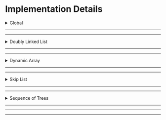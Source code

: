 # Implementation Details

<details>
<summary>Global</summary>

### Global Implementation

Global types and functions were used to make certain conventions consistent across all the list types.

#### Type: `LENGTH` (`size_t`)
This type is used for values that represent the length of something, whether it be the size of the list, an index, or a counter based on the size/index.

#### Type: `DATA` (`int64_t`)
This type is used for values that represent the data that the list holds.

#### Function: `TEST_elements(list) -> n, seq`
This is used by the Unit Tester to check for correctness against the true raw sequence of `DATA` values of the list (unaffected by reversal flags), WITHOUT using `get` or any other operation.\
For this reason, the implementer must absolutely make sure that it works correctly for any `n` and `seq`, so that there is no confusion on if it's the executed operation that failed, or if it's `TEST_elements` that's the culprit.

#### Function: `TEST_internal(list) -> bool`
This is used by the Unit Tester to check if any internal testing was successful. The implementer of the list can put any test within this function, as long as it returns either `true` or `false` to determine if the test was successful or not.\
For example, the Sequence of Trees implementation tests for the required sequence of k's for each tree to be a concatenation of strictly increasing, and then strictly decreasing types. It will return `false` if it fails to satisfy this test at any point.

#### Function: `TEST_reversed(list) -> bool`
This is used by the Unit Tester to check if the list is reversed. The implementer must return their reversal flag in this function. Since all lists aim for $$O(1)$$ time complexity for `reverse`, this can apply to all lists.

</details>

<hr>
<hr>

<details>
<summary>Doubly Linked List</summary>

## Doubly Linked List

### Summary
`Doubly Linked List` is one of the most common data structures that offers advantages over the others. It is an extension to `Singly-linked List` but instead of being a one-way traversal, doubly-linked List provides a two-way connection from front to back and vice-versa.

<hr>

<details>
<summary>Structs</summary>

#### Struct: `List`
A **doubly-linked list** being an extension of the singly-linked list inherits the same pointer referencing to `head` but with additional `tail` which is the leftmost `ListNode` and rightmost `ListNode` respectively.
The struct also have a field `size` that stores the size `n` of the list.
Lastly, the struct also have a (`boolean`) field `reversed` that flags whether the `reverse` function is called.
This property allows the implementation to have an $O(1)$ worst-case time complexity for its `reverse` operation.

#### Struct: `ListNode`
This represents the doubly-linked list node for the `List`.
It has `left` pointer that references to the previous `ListNode` and `right` pointer which references to the next adjacent `ListNode`.
Moreover, each `ListNode` has its corresponding `DATA` field `val` that stores the value of the said node.

<hr>
</details>

<details>
<summary>Initializer</summary>

### Operation: `MAKE`

#### Helper: `initList()`
It allocates memory for the `List: l` using `malloc()`.
It initially points `head` and `tail` pointers  to `NULL`. Moreover, it sets `reversed` and `size` to `bool: false` and `LENGTH: 0`  respectively.\
Lastly it returns the initialized `List: l` to the caller.

#### Main: `*make(n, seq) -> list`
This is the main operation of `Make`. It aims to create a working doubly-linked list out of a passed `sequence` with size `n`. 
Returns `List` once passed with arguments and called.

<hr>
</details>

<details>
<summary>Flags/List Info</summary>

### Operation: `reverse(l)`
Reversing a `list` with `n` elements will take time complexity of $O(n)$. Hence, the group found an elegant way of achieving the `reverse` operation at $O(1)$.\
Instead this function will **toggle** the (`boolean`) field in `List` called `reversed`.
It simply flips the `reversed` flag for the other operations to appropriately use, resulting in $O(1)$ worst case time complexity for this operation.

### Operation: `size(l) -> LENGTH`
It simply returns a `LENGTH` which is the current `size: n` of the `list`.

### Operation: `empty(l) -> bool`
It simply returns `bool` that checks whether the `list` has no elements or has `size == 0`.

<hr>
</details>

<details>
<summary>Getters/Setters</summary>

### Operation: `get(l, i) -> DATA`
This operation traverses the `List` from left to right until the target index `i` is found, returning the `DATA` of the `ListNode` found. If reversed it will the `head` will be the right and `tail` will be the left, hence right to left traversal.

### Operation: `set(l, i, v)`
Similar traversal with the `get(l, i)` operation but instead of returning a `DATA`, it will change the current `value` of the `ListNode` found in the index `i` with `v`. If reversed it will the `head` will be the right and `tail` will be the left, hence right to left traversal.

### Operation: `peek_left(l) -> DATA`
This simply returns the leftmost `DATA` of the `ListNode`. If reversed it will return the rightmost `DATA` of the `ListNode` instead.

### Operation: `peek_right(l) -> DATA`
This simply returns the rightmost `DATA` of the `ListNode`. If reversed it will return the leftmost `DATA` of the `ListNode` instead.

<hr>
</details>

<details>
<summary>Insertions/Deletions</summary>

### Operation: `pop_left(l) -> bool`
This operation **deletes** the leftmost `ListNode` of the `List` by disconnecting the `ListNode` at index `i = 0` and reconnecting the **next node** left pointer to NULL. It will also update the `head` of the `List` hence making **next node** be the new leftmost `ListNode`. If reversed it will make use of **prev node** instead and update the `tail` of the `List`.

### Operation: `pop_right(l) -> bool`
This operation **deletes** the rightmost `ListNode` of the `List` by disconnecting the `ListNode` at index `i = 0` and reconnecting the **prev node** right pointer to NULL. It will also update the `tail` of the `List` hence making **prev node** be the new leftmost `ListNode`. If reversed it will make use of **prev node** instead and update the `tail` of the `List`.

### Operation: `push_left(l, v)`
This operation **insert** a new `ListNode` to the `List` by updating the left pointer of the leftmost node to the **new node** and updating it as the new `head` of the list. If reversed, it will update the right pointer of the righmost node and change its new `tail` to the **new node**.

### Operation: `push_right(l, v)`
This operation **insert** a new `ListNode` to the `List` by updating the right pointer of the rightmost node to the **new node** and updating it as the new `tail` of the list. If reversed, it will update the left pointer of the leftmost node and change its new `head` to the **new node**.

> [!NOTE]
> `node *store = !(l->reversed) ? curr->right : curr->left; `\
> `curr->right` pertains to **next node**\
> `curr->left` pertains to **prev node**

<hr>
</details>


<hr>
</details>

<hr>
<hr>

<details>
<summary>Dynamic Array</summary>

## Dynamic Array

### Summary
The implemented `Dynamic Array` is a variation of the array data structure. Unlike a standard array, which has a fixed size and lacks flexibility, the Dynamic Array can automatically resize itself, providing flexibility optimizing both efficiency and memory usage. This was successfully implemented using a circular indexing system to allow for quicker insertion and remove operations.
<hr>

<details>
<summary>Structs</summary>

#### Struct: `dynamic_array`

The first field is essential for implementing a working array data structure,

`DATA *array` : This field stores elements of the given sequence into an array

The following fields are used to store the first and last elements' indexes of the array. This is important because the array implements a circular indexing system.

`LENGTH start` : This field saves the index of the first element

`LENGTH last` : This field saves the index of the last element

The following fields are used to store anything size-related informations. This is important because the size of the array is not equal to the amount of elements stored inside it.

`LENGTH elements` : This field saves the current amount of elements stored in the array

`LENGTH size` : This field saves the current size of the array

Lastly, the following field was implemented to complete the reverse operation in constant time, $O(1)$.

`bool reverse` : This field tells us whether or not the current list is reversed.

<hr>
</details>

<details>
<summary>Initializer</summary>

### Operation: `MAKE`

#### Main: `*make(n, seq) -> dynamic_array`
This is the main operation of `make`. It creates a dynamic array and returns the said array.

It initalizes all fields of the data structure by creating `array` of size $2\mathscr{l}$, where $l$ is the size of the given sequence. It stores $2l$ and $l$ into `elements` and `size` respectively. Moreover, it saves the indexes of the first and last element as `start = 0` and `last = l - 1`. Lastly, since the given sequence is not reversed, it sets the boolean, `reverse = false`, and copies the elements of the given sequence into `array` in the exact same order starting with index $0$.

<hr>
</details>

<details>
<summary>Flags/List Info</summary>

### Operation: `reverse(l)`
Reversing the `array` with `n` elements will take time complexity of $O(n)$. Hence, the group found an elegant way of achieving the `reverse` operation at $O(1)$.

Instead this function will **toggle** the (`boolean`) field in `array` called `reversed`.
It simply flips the `reversed` flag for the other operations to appropriately use, resulting in $O(1)$ worst case time complexity for this operation.

### Operation: `size(l) -> LENGTH`
It simply returns a `LENGTH` which is the current `l->elements` of the `list`.

### Operation: `empty(l) -> bool`
It simply returns `bool` that checks whether the `array` has no elements or has `l->elements == 0`.

<hr>
</details>

<details>
<summary>Getters/Setters</summary>

### Operation: `get(l, i) -> DATA`
This operation returns the `i`-th element of the array at constant time, $O(1)$. This is the normal time complexity of `get` in a standard array. However, since the group used a circular indexing system, it uses a formula to calculate the `new_i` with respect to the current `l->start` and `l->last` of the array. Moreover, if `l->reverse == true`, it would also find `reverse_index`. This allows the operation `reverse` to run in constant time, $O(1)$.

### Operation: `set(l, i, v)`
Similar to `get`, instead of just returning the element of the given index `i`, it would set a new value `v` to index `i`. That is shown by `l->array[new_i] = v` or `l->array[reverse_index]` if `l->reverse == true`.

### Operation: `peek_left(l) -> DATA`
This simply returns the leftmost element of the `dynamic_array`. If `l->reverse == true`, it will return the rightmost element of the `dynamic_array` instead. The operation utilizes `l->start` and `l->last` to return the leftmost and the rightmost element respectively.

### Operation: `peek_right(l) -> DATA`
This simply returns the rightmost element of the `dynamic_array`. If `l->reverse == true`, it will return the leftmost element of the `dynamic_array` instead. The operation utilizes `l->start` and `l->last` to return the leftmost and the rightmost element respectively.

<hr>
</details>

<details>
<summary>Insertions/Deletions</summary>

### Helper: `_expandArray(l) -> dynamic_array`

This operation doubles the current capacity of the `dynamic_array` if the current array is full. This is achieved by copying `l->array` into a temporary array `temp`. This resets the current indexing system of the array into a zero based indexing system.

After, the current `l->array` is deleted and then recreated, now with double the size using `malloc`. `l->start` and `l->last` are then reset using the current indexing system. `l->size` is also doubled. Lastly, `temp` is then copied into the new `l->array`.

### Helper: `_decreaseArray(l) -> dynamic_array`

This operation halves the current capacity of the `dynamic_array` if the current array is a quarter of `l->size`. This is achieved by copying `l->array` into a temporary array `temp`. This resets the current indexing system of the array into a zero based indexing system.

After, the current `l->array` is deleted and then recreated, now with half the size using `malloc`. `l->start` and `l->last` are then reset using the current indexing system. `l->size` is also halved. Lastly, `temp` is then copied into the new `l->array`.

Lastly, if the size of `l->size` reaches 0, it creates an empty array with `l->size = 1` with all the fields of the `dynamic_array` set to default.

### Operation: `pop_left(l) -> bool`
This operation, instead of deleting, just moves `l->start` to the next index which should be the second element of the list. By doing so, `l->start` is incremented by 1 and `l->elements` is decremented by 1.

Note that if the array is too sparsed, it will run the operation `_decreaseArray(l)`. Moreover, if `l->reversed == true`, it will run the `pop_right(l)` operation instead. 

### Operation: `pop_right(l) -> bool`
This operation, instead of deleting, just moves `l->last` to the index before it which should be the second to the last element of the list. By doing so, `l->last` and `l->elements` are decremented by 1.

Note that if the array is *too sparsed*, it will run the operation `_decreaseArray(l)`. Moreover, if `l->reversed == true`, it will run the `pop_left(l)` operation instead. 

### Operation: `push_left(l, v)`
This operation **inserts** a new value `v` to the left side of the list now becoming the first element of the list. Because the array uses a circular indexing system, we are able to `push` an element to the left of an `array` at $O(1)$ by wrapping around the array when `l->start == 0`.

As a result, if `l->start == 0` and the array is not yet *too full*, `l->start = l->size - 1`, wrapping around the index of into the other side of the array and then pushing the new value `v`. However, if `l->start != 0`, the index will just decrement by 1.

Note that if the array is *too full*, it will run the operation `_expandArray(l)`. Moreover, if `l->reversed == true`, it will run the `push_right(l, v)` operation instead.

### Operation: `push_right(l, v)`
This operation **inserts** a new value `v` to the right side of the list now becoming the last element of the list. Because the array uses a circular indexing system, we are able to `push` an element to the right of an `array` at $O(1)$ by wrapping around the array when `l->last == l->size - 1`.

As a result, if `l->last == d->size - 1` and the array is not yet *too sparsed*, `l->last = l->size - 1`, wrapping around the index of into the other side of the array and then pushing the new value `v`. However, if `l->last != d->size - 1`, the index will just increment by 1.

Note that if the array is *too full*, it will run the operation `_expandArray(l)`. Moreover, if `l->reversed == true`, it will run the `push_left(l, v)` operation instead.

<hr>
</details>


<hr>
</details>


<hr>
<hr>

<details>
<summary>Skip List</summary>

### Summary

`Skip List` is a unique data structure that is a combination of a `List` and a `Linked-list`. With this, it benefits from the advantages of the both data structures. Namely, the `update` operation of a `Linked-List` with time complexity of $O(1)$ and a search operation of a `List` with $O(logn)$ . Its bottommost level or commonly known as **Level 0** is the `Normal Lane`. `Normal Lane` is simply a `Doubly-linked list` that has **all** of the elements in list of `size: n` while the levels above it is the `Express Lane` that contains **only the subset** of elements below it.\
`Express Lanes` offers faster travesal given that it skip nodes per level. Its level promotion is dependent on the probability `p` which in our case is `1/2`, flipping **heads** _promotes_ the current node's level, and flipping **tails** just _maintains_ its current level, hence its maxHeight. 

<hr>

<details>
<summary>Structs</summary>

#### Struct: `SkipList`
Represents the main overarching list for this ADT.
The **Level 0** of the `SkipList` is just a `Linked-list` where in our use-case is a `Doubly-linked list`. In addition, it contains all elements in the `SkipList` while the succeeding levels above it is the subset of the elements found in **Level 0** varying dependent on the probability `p`.

#### Struct: `SkipNode`
Represents the connected elements in the `SkipList`.
Each `SkipNode` has `left` pointer that references to the previous **existing node**, if there is no node in the left side then it will be connected to the `headSentinel` instead.
Its `right` pointer points to the `next` **existing node**, if no node then it will be connected to the `tailSentinel` instead.
It also has `below` pointer that points to the **existing node** beneath it otherwise, it connects to NULL.
Moreover, since the sentinels, `headSentinel` and `tailSentinel` are also `SkipNodes` there is an additional (`boolean`) field `isSentinel` that is set to `false` if it is not pertaining to the sentinels and `true` otherwise.
Lastly, each `SkipNode` have `DATA` field that stores the value of the node, and (`LENGTH`) field `width` that acts as the offset from left to right.

#### Struct: `Levellist`
Represents a list that stores each `levels` present in the `SkipList`.\
To keep track of the **`HEADER`** (where the `SkipList` starts), it has two _(2)_ pointers that points to the `top` and `bottom`.\
`top` level pertains to the topmost level and `bottom` level always pertains to the **Level 0**.

#### Struct: `Level`
It has two _(2)_ pointers `up` and `down` that helps navigates the _succeeding_ and _preceeding_ levels in vertical direction.\
Each levels have `SkipNode` fields `headSentinel` and `tailSentinel` representing the leftmost sentinel and rightmost sentinel respectively.\
It also has field `cachedRightWidth` that stores the width of the right elements given that the _`Indexable Skip-list`_ reads offset of each nodes from left to right.

#### Struct: `LevelRecordsList`
It stores the `head` and `tail` of a `LevelRecord`.

#### Struct: `LevelRecord`
It is a doubly-linked list that keeps track of the level heights of each `SkipNode`.\
It has field `Level` named `topLevel` that stores the highest level achieved by a `SkipNode`. 

<hr>
</details>

<details>
<summary>Initializer</summary>

### Operation: `MAKE`
#### Helper: `_capHeight(n) -> LENGTH`
The group decides to dynamically resize the `maxHeight` of the SkipList based on the `size: n`. `_capHeight` will always be called whenever you _insert_ or _delete_ a `SkipNode` from the `SkipList`. To make sure that it satisfies the $$O(\log_2(n))$$, the function will return `(LENGTH)ceil(log2(n))` it has `LENGTH` typecast in order to prevent it from being a `non-integer`. 

> [!NOTE]  
> Recall that the height of a skip list is $$O(\log_2(n))$$.

#### Helper: `_makeNode(v) -> SkipNode`
It initializes the newly created `SkipNode`.\
It allocates memory for the **newNode** and initially points its `right`, `left`, and `below` pointers to **_NULL_**.\
Make also sets the (`boolean`) `isSentinel` default to **false**, while `width` to **0** and `val` to the passed argument `v`.

#### Helper: `_makeLevel() -> Level`
It initializes a new `Level` once called.\
It allocates memory for the **newLevel** and initially points its `up` and `down` pointers to **_NULL_**.\
This also creates new sentinels for the specific level hence, allocating memory to `headSentinel` and `tailSentinel` while initializing its respective pointers.

#### Helper: `_initSkipList() -> SkipList`
This initializes the `SkipList` proper.\
It allocates memory for the fields `LevelList` and `LevelRecordsList` while also setting its pointers to **_NULL_**.\
It initially sets the values of `leftmost`, `rightmost`, `currHeight`, and `size` to the `LENGTH: 0`. 

#### Main: `make(n, seq) -> SkipList`
This main operation aims to create a `SkipList` from a `sequence` with `size: n`.\
In order to make the `rand()` work in probability for every run, it first calls `srand(time(NULL))` controlling the choice of seed.\
It iterates over the sequence and makes use of the function `push_right()` to insert the `SkipNodes` to the `SkipList`.

<hr>
</details>

<details>
<summary>Flags/List Info</summary>

### Operation: `reverse(l)`
Reversing a `list` with `n` elements will take time complexity of $O(n)$. Hence, the group found an elegant way of achieving the `reverse`.\
Instead this function will **toggle** the (`boolean`) field in `SkipList` called `reversed`.\
It simply flips the `reversed` flag for the other operations to appropriately use, resulting in $O(1)$ worst case time complexity for this operation.

### Operation: `size(l) -> LENGTH`
It simply returns a `LENGTH` which is the current `size: n` of the `SkipList`.

### Operation: `empty(l) -> bool`
It simply returns `bool` that checks whether the `SkipList` has no elements or has `size == 0`.

<hr>
</details>

<details>
<summary>Getters/Setters</summary>

### Operation: `GET/SET/PEEK_*`

#### Helper: `_getNode(l, target, fromSet, v) -> SkipNode`
This helper aims to search for the specific `SkipNode` at target index `i`.\
It has two _(2)_ loop iteration:

1. **Sentinel Phase**
- This is the first while loop, it traverses the `SkipList` from `**HEADER**` until it gets out and lands on a non-sentinel `SkipNode`.

2. **Main Traversal Phase**
- This is the second while loop, once it gets out of the sentinel node, it will start traversing to the `SkipNodes` until the target `i` is found.

> [WHY?]  
> Q: _"Why do we need the `Sentinel Phase`?"_\
> A: In `Indexable SkipList` we only count the widths of the non-sentinel SkipNodes. Recall that sentinel nodes doesn't represent any meaningful data (can be `INT_MAX`, `INT_MIN`, `-1`, `+-inf`, etc.) and only acts as the "boundary" of a program.

#### Main: `get(l, i) -> DATA`
If $0 \leq i < n$ is not satisfied, then it simply returns $0$.\
It utilizes the `_getNode`, once the `SkipNode` at target `i` is found it would read the `DATA` from it and returns the `val`.

#### Main: `set(l, i, v)`
If $0 \leq i < n$ is not satisfied, then it simply returns $0$.\
It utilizes the `_getNode`, once the `SkipNode` at target `i` is found it would replace the `val` of `SkipNode` with `DATA: v`.

#### Main: `peek_left(l) -> DATA`
This simply returns the leftmost `DATA` of the `SkipNode`. If `reversed` is toggled **ON** it would return the rightmost `DATA` instead.

#### Main: `peek_right(l) -> DATA`
This simply returns the rightmost `DATA` of the `SkipNode`. If `reversed` is toggled **ON** it would return the leftmost `DATA` instead.

<hr>
</details>

<details>
<summary>Insertions/Deletions</summary>

### Operation: `PUSH_*`, `POP_*`

#### Helpers: `_flipCoin() -> bool`
This simulates the flipping of the coin given that it has a probability of `p = frac{1}{2}`. It utilizes `rand()` function, the rand function will get random integer value from the max threshold `RAND_MAX = 2147483647`. the comparison is based off the following:

1. **Heads**
- If `rand() > RAND_MAX / 2` it will return `true`. 
2. **Tails**
- If `rand() <= RAND_MAX / 2` it will return `false`. 

#### Helpers: `_promoteLevel(l, fromRight) -> Level`
Useful helper function that is called whenever inserting a `SkipNode` to a `SkipList`. 

It has a while loop that iterates as long as it satisfies the condition: `l->currHeight < l->maxHeight && _flipCoin() == true` since, the skipList aims to make a new Level above the current level whenever the flipping of coin lands `heads` otherwise it will just maintain its current level.\
Inside the iteration, it checks first if the current level of the `SkipNode` is the topmost, since you can only `_makeLevel` whenever your `SkipNode` is at the top. It cannot add between levels. 

Moreover, it has a (`boolean`) parameter **fromRight** that is passed as **true** if it was called by the `push_right` and **false** if the argument was from `push_left`. If it's **fromRight** then the promotion of newNode will happen on the inserted node at the right. If it's **!(fromRight)** then the promotion will happen on the leftmost while also updating its `cachedRightWidth`. 

#### Helpers: `_demoteLevel(l, currLevel, fromRight)`
Unlike the` _promoteLevel` it will do the reverse of promoting the level hence, by pruning the level instead.

Once called it starts from **`HEADER`** and traverse from up to down. It has a condition to check whether the current level is empty or not. If it is empty it will change the pointer of the current level and the next level before freeing the current topmost level, to ensure safety of updating the status of `SkipList`.

#### Helpers: `_push_left_base(l, v)`
This is the "true" `push_left` operation, unaffected by the `reversed` flag.\
Before inserting the newNode, it undergoes a series of check to update the variables relating to the `size` and `width` of the `SkipList`
It updates the maxHeight by calling `_capHeight` given that inserting an element increases the `size: n`.

Before inserting, we must update the `width` of the leftmost node from **level 0** to the topmost. 

It will restart to **level 0**, and allocate memory for the newNode. Recall that at **level 0** it contains all of the elements hence when inserting you always add first at the **level 0** and then progress up. After inserting newNode to the **level 0** it calls `_promoteLevel` to check whether the newly added node is applicable to increase level or not. After that it will also update the `LevelRecord` to track the height attained by the newNode. 

#### Helpers: `_push_right_base(l, v)`
A mirror of `_push_right_base`.\
This is the "true" `push_right` operation, unaffected by the `reversed` flag.\
Before inserting the newNode, it undergoes a series of checks to update the variables relating to the `size` and `width` of the `SkipList`\
It updates the maxHeight by calling `_capHeight` given that inserting an element increases the `size: n`.

Before inserting, we must update the `cachedRightWidth` since we are pushing to the right of `SkipList`.

It will restart to **level 0**, and allocate memory for the newNode. Recall that at **level 0** it contains all of the elements hence when inserting you always add first at the **level 0** and then progress up. After inserting newNode to the **level 0** it calls `_promoteLevel` to check whether the newly added node is applicable to increase level or not. After that it will also update the `LevelRecord` to track the height attained by the newNode. 


#### Helpers: `_pop_left_base(l) -> bool`
This is the "true" `pop_left` operation, unaffected by the `reversed` flag.\
if the `size == 0` or `SkipList` is `empty` then it would immediately return `false` since we cannot pop an empty list. 

Before removing a `SkipNode` from the `SkipList`, the operation checks first and updates necessary variables including `size`. Since, removing an element decreases the size of the list it also calls the `_capHeight` function to dynamically resize. 

After all the necessary updates, we will now call `_demoteLevel` to check whether we can prune the level or not.

Finally, we update the `width` for the leftmost node and return `true` if we successfully popped an element.


#### Helpers: `_pop_right_base(l) -> bool`
A mirror of `_pop_right_base`.\
This is the "true" `pop_right` operation, unaffected by the `reversed` flag.\
if the `size == 0` or `SkipList` is `empty` then it would immediately return `false` since we cannot pop an empty list. 

Before removing a `SkipNode` from the `SkipList`, the operation checks first and updates necessary variables including `size`.\
Since, removing an element decreases the size of the list it also calls the `_capHeight` function to dynamically resize. 

After all the necessary updates, we will now call `_demoteLevel` to check whether we can prune the level or not.

Finally, we update the `cachedRightWidth` for the rightmost node and return `true` if we successfully popped an element.


#### Main: `push_left(list, v)`
Calls `_push_left_base` (or `_push_right_base` if `reversed` flag is enabled.)

#### Main: `push_right(list, v)`
Calls `_push_right_base` (or `_push_left_base` if `reversed` flag is enabled.)

#### Main: `pop_left(list)`
Calls `_pop_left_base` (or `_pop_right_base` if `reversed` flag is enabled.)

#### Main: `pop_right(list)`
Calls `_pop_right_base` (or `_pop_left_base` if `reversed` flag is enabled.)

<hr>
</details>

<hr>
</details>


<hr>
<hr>

<details>
<summary>Sequence of Trees</summary>

## Sequence of Trees

### Summary

The Perfect Binary Trees are represented by the struct PTree, which is a modified Segment Tree-esque data structure with a special property of having implicit bounds. For this reason, I also like to call it a Phantom Segment Tree (Phantom Index-Segment Tree), or PTree for short, as the bounds are only revealed once the list and trees are traversed with get/set operations.

<hr>

<details>
<summary>Structs</summary>

#### Struct: `PTreeList`
Represents the main overarching list for this ADT.\
It is a doubly-linked-list that holds the Perfect Binary Trees, with the `head` and `tail` pointers to a `PTreeListNode`.\
It records the true length of the list `n` (which is also the total number of leaf nodes across all trees.)\
It has a `reversed` (`boolean`) flag which allows it to have $O(1)$ worst case for its `reverse` operation.\
It also holds the `DATA` values `leftmost` and `rightmost`, for $O(1)$ worst case for its `peek_left` and `peek_right` operation. These can be affected by the `set`, `push_*`, `pop_*` operations.

#### Struct: `PTreeListNode`
Represents a simple doubly-linked-list node for `PTreeList`.\
It has pointers to the previous and next `PTreeListNode`.\
It holds a single value `ptree` (`PTree`).

#### Struct: `PTree`
Represents a Perfect Binary Tree.\
It records its own `k` value (its type), and also the `l` for number of leaf nodes it has. Mathematically, $2^k = l$\
It has a pointer to its root `PTreeNode`.

#### Struct: `PTreeNode`
Represents a node of `PTree`.\
It has the discriminator flag `leaf` (`boolean`).\
With `leaf` it uses `union` to determine whether it holds a `DATA` value and nothing else, or only the `left` and `right` pointers to its children, for saving up memory.

<hr>
</details>


<details>
<summary>Initializer</summary>

### Operation: `MAKE`


#### Helper: `_getGreatestPowerOfTwo(number) -> exponent, k`
This helper function aims to get the greatest power of two as well as its exponent, obtainable for a given number without exceeding it. For example, with $n=22$,
its greatest power of two is $2^4==16$, because $2^5=32$ which exceeds it.\
It utilizes bitshifting for quick exponents.

#### Helper: `_constructPTreeNodesFromRange(sequence, offset, lowerBound, upperBound) -> PTreeNode`
A recursive function that constructs a Perfect Binary Tree from the root, with the leaves accurately representing a subsequence of the given sequence.
Once it reaches the leaves, it gets the appropriate value from the sequence, along with `offset` (if it's in a different part of the sequence).\
For example, we have a sequence of

$$\{0, 1, 2, 3, 4, 5, 6, 7, 8, 9, 10, 11\}$$

which is of length $12$.
If we want to get a `PTree` of type $3$ with the leaves from indices $4$ to $11$, then we call the helper function with:

$$\text{lowerBound} = 0$$


$$\text{upperBound} = 7$$

(since the length is $2^3 = 8$). We also specify

$$\text{offset} = 4$$

since the subsequence starts from index $4$.
Then after the recursive calls, the resulting leaves would be

$$\{4, 5, 6, 7, 8, 9, 10, 11\}$$

Then, the caller receives the root node.\
The reason this is by design is that there's no need to have a separate driver code for this recursive function to call the appropriate bounds. Simply always provide $lowerBound = 0$, and then specify $upperBound = 2^k$, and it will immediately start shifting indices and constructing its children without more helper function bloat.

#### Helper: `_constructPTrees(n, seq) -> head, tail`
The point of this helper is to represent `n` as distinct powers of two, from highest to lowest.\
It achieves this by repetitively using `_getGreatestPowerOfTwo` and constructing a `PTree` for each remaining subsequence using `_constructPTreeNodesFromRange`, until it exhausts the entire sequence.
After everything, it gives the caller the appropriate doubly-linked-list from `head` to `tail`.

#### Main: `make(n, seq) -> list`
With these helper functions, `make` can finally construct the list.\
It initializes the members `n`, `reversed`, `leftmost`, and `rightmost` appropriately.\
Then, since the datatype of `LENGTH` is unsigned, it only calls `_constructPTrees` if $n > 0$, and initializes the appropriate `head` and `tail` members.

<hr>
</details>

<details>
<summary>Flags/List Info</summary>


### Operation: `SIZE`
#### Main: `size(list) -> LENGTH`
It simply returns the `n` member of the list, representing its current size.

### Operation: `EMPTY`
#### Main: `empty(list) -> bool`
It returns whether `n` is zero or not.

### Operation: `REVERSE`
#### Main: `reverse(list)`
It simply flips the `reversed` flag for the other operations to appropriately use, resulting in $O(1)$ worst case time complexity for this operation.
<hr>
</details>

<details>
<summary>Getters/Setters</summary>

### Operation: `GET`/`SET`/`PEEK_*`

#### Helper: `_getLeafNodeAtIndex(i) -> node`
The star of the show -- this helper function's goal is to return the appropriate leaf node for a given index `i`.\
Because the nodes themselves don't store their index, the function must calculate for the **"phantom"** index. That is, the function has to manually calculate the "offsets" and bounds themselves. In particular, it keeps track for `lowerBound` and `upperBound`.\
The calculations of these offsets and bounds are only done on the needed nodes instead of every single node in every single tree, so search is brought down to $O(logn)$.\
It utilizes the `l` member of the `PTree` to calculate for offsets along the doubly-linked-list (horizontal) as it traverses from left to right. Then, it shifts the current recorded `lowerBound` and `upperBound` as it traverses down the tree (vertical).\
The appropriate bounds are:

$$\text{LeftChild} = [lowerBound, mid]$$


$$\text{RightChild} = [mid+1, upperBound]$$


So we check if the index is in either one, and update the bounds appropriately.\
Note that this will always either result in a leaf node holding the `DATA` value, or `NULL`.\
And voila, we have found the correct leaf.\
With this helper function, we can now make:

#### Main: `get(list, i) -> DATA`
If $0 \leq i < n$ is not satisfied, then it simply returns $0$.\
It utilizes `_getLeafNodeAtIndex` to get the appropriate node, and returns its `DATA` value.\
The index is affected by the `reversed` flag to correct for reversal.

#### Main: `set(list, i, v)`
If $0 \leq i < n$ is not satisfied, then it simply returns.\
It utilizes `_getLeafNodeAtIndex` to get the appropriate node, and sets its `DATA` value to `v`.\
The index is affected by the `reversed` flag to correct for reversal.\
It also updates `leftmost` or `rightmost`, depending on whether the index rests on $0$ or $n-1$.

#### Main: `peek_left(list) -> DATA`
Returns `leftmost`, or `rightmost` if `reversed` flag is enabled.

#### Main: `peek_right(list) -> DATA`
Returns `rightmost`, or `leftmost` if `reversed` flag is enabled.

<hr>
</details>

<details>
<summary>Insertions/Deletions</summary>

### Operation: `PUSH_*`, `POP_*`

#### Helper: `_constructZeroPTree(v) -> tree`
The purpose of this helper function is to construct a `PTree` of type $0$, with the given `DATA` value as its root (leaf)'s value.\
This is useful for pushing a new value into the list.

#### Helpers:
**`_mergeNonDistinctPTreesToRight(list, start)`**\
**`_mergeNonDistinctPTreesToLeft(list, start)`**

Here we have helper functions for merging non-distinct `PTrees` together, split into two: one for merging to the left, and one for merging to the right.\
`PTrees` are non-distinct if their type `k` is the same, which means they can be combined into one greater power of two, improving the running time of the get/set operations, satisfying the concatenation of a strictly increasing and strictly decreasing sequence of $k$'s, and overall preventing the degenerate representation of $n$ trees of type $0$.\
It is inspired by binomial heap's merge operation.
Given a starting doubly-linked-list node, we proceed to the right (left),
and if our current `PTree`'s type is the same as the next `PTree`, then we construct a third `PTree` containing their two roots as children.
We know that this is of type $k+1$, and contains $l*2$ leaf nodes.\
We immediately stop if the next tree's type is distinct from the current tree, as we know that trees further than it are already distinct and satisfy the required k-concatenation.\
This helper function directly modifies the doubly-linked-list of the main list.

#### Helpers:
**`_cascadeRemovalLeft(list, start) -> subHead, subTail`**\
**`_cascadeRemovalRight(list, start) -> subHead, subTail`**

These are helper functions used by the `pop_*` operations.\
They are pretty much the opposite of the merge operations, split into two: one for cascading the right of the `PTree`, and one for cascading the left.\
We know that only the leftmost (rightmost) leaf of the target `PTree` is the one that needs to be removed.
So, its purpose is to "wrap open" the `PTree` back into a sequence of `PTrees`.\
It does this by snipping off the right (left) subtree and making it its own doubly-linked-list node sub-list.\
Then the other leftover left (right) child is deallocated and removed from the list entirely.
Each successive right (left) subtree is of type $$k-1$$ and $$l/2$$.\
After everything, it gives the caller the appropriate sublist of right-child (left-child) `PTrees`, with its own `subHead` and `subTail`.

#### Helper: `_peekABoo(list)`
A useful helper function for updating the `leftmost`/`rightmost` value after a modification of the list.\
A useful helper function for updating the `leftmost`/`rightmost` value after a modification of the list.\
It is useful for peek_left/peek_right operations.\
It does this by getting the leftmost (rightmost) `PTree` and traversing all the way to the leftmost (rightmost) leaf node, and finally updating the appropriate value.\
It does this for both `leftmost` and `rightmost` in each call.

#### Helper: `_push_left_base(list, v)`
This is the "true" `push_left` operation, unaffected by the `reversed` flag.\
It first calls `_constructZeroPTree` on the `DATA` value `v`, and pushes it to the head (left) of the doubly-linked-list.\
Then, it calls `_mergeNonDistinctPTreesToRight` on the new head of the list, to make sure it satisfies the required k-concatenation.\
Finally, it updates `leftmost` to the new value (and `rightmost` if the new `PTree` is also the tail).


#### Helper: `_push_right_base(list, v)`
A mirror of `_push_left_base`.\
This is the "true" `push_right` operation, unaffected by the `reversed` flag.\
It first calls `_constructZeroPTree` on the `DATA` value `v`, and pushes it to the tail (right) of the doubly-linked-list.\
Then, it calls `_mergeNonDistinctPTreesToLeft` on the new tail of the list, to make sure it satisfies the required k-concatenation.\
Finally, it updates `rightmost` to the new value (and `leftmost` if the new `PTree` is also the head).

#### Helper: `_pop_left_base(list)`
This is the "true" `pop_left` operation, unaffected by the `reversed` flag.\
It first checks if the leftmost `PTree` is of type $0$. If it is, then it simply removes that doubly-linked-list node from the list.\
If not, then it calls `_cascadeRemovalLeft` on the leftmost `PTree`, then pushes the new sublist to the head (left), and then finally calls `_mergeNonDistinctPTreesToRight` to fix any non-distinct types.\
In both cases, it calls `_peekABoo(list)` to update `leftmost` and `rightmost` appropriately.

#### Helper: `_pop_right_base(list)`
A mirror of `_pop_left_base`.\
This is the "true" `pop_right` operation, unaffected by the `reversed` flag.\
It first checks if the rightmost `PTree` is of type $0$. If it is, then it simply removes that doubly-linked-list node from the list.\
If not, then it calls `_cascadeRemovalRight` on the rightmost `PTree`, then pushes the new sublist to the tail (right), and then finally calls `_mergeNonDistinctPTreesToLeft` to fix any non-distinct types.\
In both cases, it calls `_peekABoo(list)` to update `leftmost` and `rightmost` appropriately.


#### Main: `push_left(list, v)`
Calls `_push_left_base` (or `_push_right_base` if `reversed` flag is enabled.)

#### Main: `push_right(list, v)`
Calls `_push_right_base` (or `_push_left_base` if `reversed` flag is enabled.)

#### Main: `pop_left(list)`
Calls `_pop_left_base` (or `_pop_right_base` if `reversed` flag is enabled.)

#### Main: `pop_right(list)`
Calls `_pop_right_base` (or `_pop_left_base` if `reversed` flag is enabled.)

<hr>
</details>

</details>

<hr>
<hr>
<hr>
